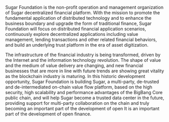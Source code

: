 Sugar Foundation is the non-profit operation and management organization of Sugar decentralized financial platform. With the mission to promote the fundamental application of distributed technology and to enhance the business boundary and upgrade the form of traditional finance, Sugar Foundation will focus on distributed financial application scenarios, continuously explore decentralized applications including value management, lending transactions and other related financial behaviors, and build an underlying trust platform in the era of asset digitization.

The infrastructure of the financial industry is being transformed, driven by the Internet and the information technology revolution. The shape of value and the medium of value delivery are changing, and new financial businesses that are more in line with future trends are showing great vitality as the blockchain industry is maturing. In this historic development opportunity, Sugar Foundation is building Sugar, a multi-party, de-trusted and de-intermediated on-chain value flow platform, based on the high security, high scalability and performance advantages of the BigBang Core public chain, and will help Sugar become a trusted data center in the future, providing support for multi-party collaboration on the chain and truly becoming an important part of the development of open It is an important part of the development of open finance.
